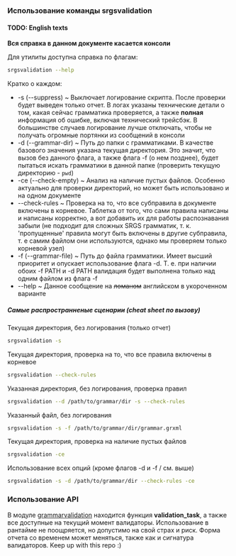 ### Использование команды srgsvalidation

#### TODO: English texts

**Вся справка в данном документе касается консоли**

Для утилиты доступна справка по флагам:

```bash
srgsvalidation --help
```

Кратко о каждом:
* -s (--suppress) ~ Выключает логирование скрипта. После проверки будет выведен
только отчет. В логах указаны технические детали о том, какая сейчас грамматика
проверяется, а также **полная** информация об ошибке, включая технический
трейсбэк. В большинстве случаев логирование лучше отключать, чтобы не получать
огромные портянки из сообщений в консоли
* -d (--grammar-dir) ~ Путь до папки с грамматиками. В качестве базового
значения указана текущая директория. Это значит, что вызов без данного флага,
а также флага -f (о нем позднее), будет пытаться искать грамматики в данной
папке (проверить текущую директорию - `pwd`)
* -ce (--check-empty) ~ Анализ на наличие пустых файлов. Особенно актуально
для проверки директорий, но может быть использовано и на одном документе
* --check-rules ~ Проверка на то, что все субправила в документе включены
в корневое. Таблетка от того, что сами правила написаны и написаны корректно,
а вот добавить их для работы распознавания забыли (не подходит для сложных SRGS
грамматик, т. к. 'пропущенные' правила могут быть включены в другие субправила,
т. е самим файлом они используются, однако мы проверяем только корневой узел)
* -f (--grammar-file) ~ Путь до файла грамматики. Имеет высший приоритет и
опускает использование флага -d. Т. е. при наличии обоих -f PATH и -d PATH
валидация будет выполнена только над одним файлом из флага -f
* --help ~ Данное сообщение на ~~ломаном~~ английском в укороченном варианте

##### Самые распространненые сценарии (cheat sheet по вызову)

Текущая директория, без логирования (только отчет)
```bash
srgsvalidation -s
```
Текущая директория, проверка на то, что все правила включены в корневое
```bash
srgsvalidation --check-rules
```
Указанная директория, без логирования, проверка правил
```bash
srgsvalidation --d /path/to/grammar/dir -s --check-rules
```
Указанный файл, без логирования
```bash
srgsvalidation -s -f /path/to/grammar/dir/grammar.grxml
```
Текущая директория, проверка на наличие пустых файлов
```bash
srgsvalidation -ce
```
Использование всех опций (кроме флагов -d и -f / см. выше)
```bash
srgsvalidation -s -d /path/to/grammar/dir --check-rules -ce
```

### Использование API
В модуле [grammarvalidation](grammarvalidation/__init__.py)
находится функция **validation_task**, а также все доступные на текущий момент
валидаторы. Использование в рантайме не поощряется, но допустимо на свой страх
и риск. Форма отчета со временем может меняться, также как и сигнатура
валидаторов. Keep up with this repo :)